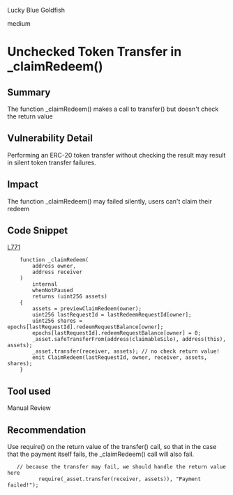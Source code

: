 Lucky Blue Goldfish

medium

# Unchecked Token Transfer in _claimRedeem()

## Summary

The function _claimRedeem() makes a call to transfer() but doesn't check the return value

## Vulnerability Detail

Performing an ERC-20 token transfer without checking the result may result in silent token transfer failures.

## Impact

The function _claimRedeem() may failed silently, users can't claim their redeem

## Code Snippet

[L771](https://github.com/AmphorProtocol/asynchronous-vault/blob/c4f7a9b8f3d3d9aba0e43eaae38ef9b556023b0e/src/AsyncSynthVault.sol#L771)

```solidity
    function _claimRedeem(
        address owner,
        address receiver
    )
        internal
        whenNotPaused
        returns (uint256 assets)
    {
        assets = previewClaimRedeem(owner);
        uint256 lastRequestId = lastRedeemRequestId[owner];
        uint256 shares = epochs[lastRequestId].redeemRequestBalance[owner];
        epochs[lastRequestId].redeemRequestBalance[owner] = 0;
        _asset.safeTransferFrom(address(claimableSilo), address(this), assets);
        _asset.transfer(receiver, assets); // no check return value!
        emit ClaimRedeem(lastRequestId, owner, receiver, assets, shares);
    }
```

## Tool used

Manual Review

## Recommendation

Use require() on the return value of the transfer() call, so that in the case that the payment itself fails, the _claimRedeem() call will also fail.

```solidity
   // because the transfer may fail, we should handle the return value here
          require(_asset.transfer(receiver, assets)), "Payment failed!");
```

